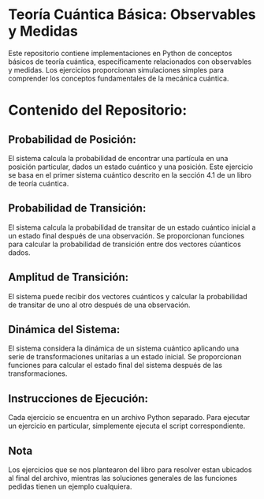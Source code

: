 # Teoría Cuántica Básica: Observables y Medidas
Este repositorio contiene implementaciones en Python de conceptos básicos de teoría cuántica, específicamente relacionados con observables y medidas. Los ejercicios proporcionan simulaciones simples para comprender los conceptos fundamentales de la mecánica cuántica.

# Contenido del Repositorio:
## Probabilidad de Posición:
El sistema calcula la probabilidad de encontrar una partícula en una posición particular, dados un estado cuántico y una posición. Este ejercicio se basa en el primer sistema cuántico descrito en la sección 4.1 de un libro de teoría cuántica.

## Probabilidad de Transición: 
El sistema calcula la probabilidad de transitar de un estado cuántico inicial a un estado final después de una observación. Se proporcionan funciones para calcular la probabilidad de transición entre dos vectores cúanticos dados.

## Amplitud de Transición: 
El sistema puede recibir dos vectores cuánticos y calcular la probabilidad de transitar de uno al otro después de una observación.

## Dinámica del Sistema: 
El sistema considera la dinámica de un sistema cuántico aplicando una serie de transformaciones unitarias a un estado inicial. Se proporcionan funciones para calcular el estado final del sistema después de las transformaciones.

## Instrucciones de Ejecución:
Cada ejercicio se encuentra en un archivo Python separado. Para ejecutar un ejercicio en particular, simplemente ejecuta el script correspondiente.
## Nota
Los ejercicios que se nos plantearon del libro para resolver estan ubicados al final del archivo, mientras las soluciones generales de las funciones pedidas tienen un ejemplo cualquiera.

